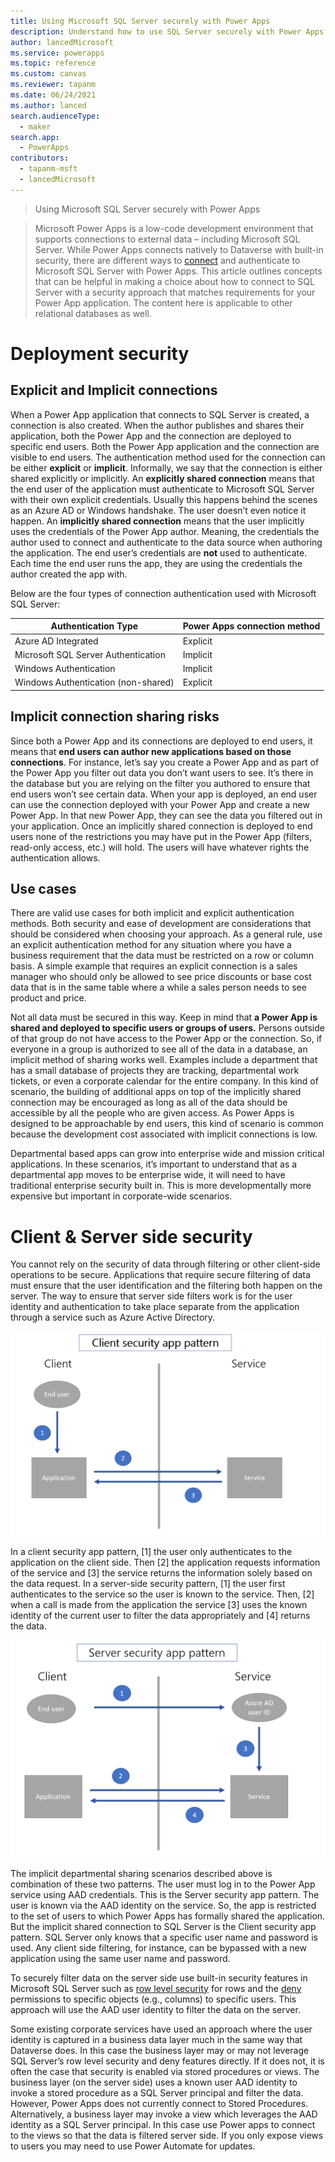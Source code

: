 ```yaml
---
title: Using Microsoft SQL Server securely with Power Apps
description: Understand how to use SQL Server securely with Power Apps.
author: lancedMicrosoft
ms.service: powerapps
ms.topic: reference
ms.custom: canvas
ms.reviewer: tapanm
ms.date: 06/24/2021
ms.author: lanced
search.audienceType: 
  - maker
search.app: 
  - PowerApps
contributors:
  - tapanm-msft
  - lancedMicrosoft
---
```


>   Using Microsoft SQL Server securely with Power Apps

>   Microsoft Power Apps is a low-code development environment that supports
>   connections to external data – including Microsoft SQL Server. While Power
>   Apps connects natively to Dataverse with built-in security, there are
>   different ways to
>   [connect](https://docs.microsoft.com/en-us/powerapps/maker/canvas-apps/connections-list#security-and-types-of-authentication)
>   and authenticate to Microsoft SQL Server with Power Apps. This article
>   outlines concepts that can be helpful in making a choice about how to
>   connect to SQL Server with a security approach that matches requirements for
>   your Power App application. The content here is applicable to other
>   relational databases as well.

Deployment security
===================

Explicit and Implicit connections
---------------------------------

When a Power App application that connects to SQL Server is created, a
connection is also created. When the author publishes and shares their
application, both the Power App and the connection are deployed to specific end
users. Both the Power App application and the connection are visible to end
users. The authentication method used for the connection can be either
**explicit** or **implicit**. Informally, we say that the connection is either
shared explicitly or implicitly. An **explicitly shared connection** means that
the end user of the application must authenticate to Microsoft SQL Server with
their own explicit credentials. Usually this happens behind the scenes as an
Azure AD or Windows handshake. The user doesn’t even notice it happen. An
**implicitly shared connection** means that the user implicitly uses the
credentials of the Power App author. Meaning, the credentials the author used to
connect and authenticate to the data source when authoring the application. The
end user’s credentials are **not** used to authenticate. Each time the end user
runs the app, they are using the credentials the author created the app with.

Below are the four types of connection authentication used with Microsoft SQL
Server:

| Authentication Type                 | Power Apps connection method |
|-------------------------------------|------------------------------|
| Azure AD Integrated                 | Explicit                     |
| Microsoft SQL Server Authentication | Implicit                     |
| Windows Authentication              | Implicit                     |
| Windows Authentication (non-shared) | Explicit                     |

Implicit connection sharing risks
---------------------------------

Since both a Power App and its connections are deployed to end users, it means
that **end users can author new applications based on those connections**. For
instance, let’s say you create a Power App and as part of the Power App you
filter out data you don’t want users to see. It’s there in the database but you
are relying on the filter you authored to ensure that end users won’t see
certain data. When your app is deployed, an end user can use the connection
deployed with your Power App and create a new Power App. In that new Power App,
they can see the data you filtered out in your application. Once an implicitly
shared connection is deployed to end users none of the restrictions you may have
put in the Power App (filters, read-only access, etc.) will hold. The users will
have whatever rights the authentication allows.

Use cases
---------

There are valid use cases for both implicit and explicit authentication methods.
Both security and ease of development are considerations that should be
considered when choosing your approach. As a general rule, use an explicit
authentication method for any situation where you have a business requirement
that the data must be restricted on a row or column basis. A simple example that
requires an explicit connection is a sales manager who should only be allowed to
see price discounts or base cost data that is in the same table where a while a
sales person needs to see product and price.

Not all data must be secured in this way. Keep in mind that **a Power App is
shared and deployed to specific users or groups of users.** Persons outside of
that group do not have access to the Power App or the connection. So, if
everyone in a group is authorized to see all of the data in a database, an
implicit method of sharing works well. Examples include a department that has a
small database of projects they are tracking, departmental work tickets, or even
a corporate calendar for the entire company. In this kind of scenario, the
building of additional apps on top of the implicitly shared connection may be
encouraged as long as all of the data should be accessible by all the people who
are given access. As Power Apps is designed to be approachable by end users,
this kind of scenario is common because the development cost associated with
implicit connections is low.

Departmental based apps can grow into enterprise wide and mission critical
applications. In these scenarios, it’s important to understand that as a
departmental app moves to be enterprise wide, it will need to have traditional
enterprise security built in. This is more developmentally more expensive but
important in corporate-wide scenarios.

Client & Server side security
=============================

You cannot rely on the security of data through filtering or other client-side
operations to be secure. Applications that require secure filtering of data must
ensure that the user identification and the filtering both happen on the server.
The way to ensure that server side filters work is for the user identity and
authentication to take place separate from the application through a service
such as Azure Active Directory.

![Chart Description automatically generated with medium confidence](media/sql-server-security/ba4d1b3991f6a3eb22d6d5b06b9c15c6.png)

In a client security app pattern, [1] the user only authenticates to the
application on the client side. Then [2] the application requests information of
the service and [3] the service returns the information solely based on the data
request. In a server-side security pattern, [1] the user first authenticates to
the service so the user is known to the service. Then, [2] when a call is made
from the application the service [3] uses the known identity of the current user
to filter the data appropriately and [4] returns the data.

![Diagram Description automatically generated](media/sql-server-security/5308dab450f3d52d1141e2bfe8e88963.png)

The implicit departmental sharing scenarios described above is combination of
these two patterns. The user must log in to the Power App service using AAD
credentials. This is the Server security app pattern. The user is known via the
AAD identity on the service. So, the app is restricted to the set of users to
which Power Apps has formally shared the application. But the implicit shared
connection to SQL Server is the Client security app pattern. SQL Server only
knows that a specific user name and password is used. Any client side filtering,
for instance, can be bypassed with a new application using the same user name
and password.

To securely filter data on the server side use built-in security features in
Microsoft SQL Server such as [row level
security](https://docs.microsoft.com/en-us/sql/relational-databases/security/row-level-security?view=sql-server-ver15)
for rows and the
[deny](https://docs.microsoft.com/en-us/sql/t-sql/statements/deny-object-permissions-transact-sql?view=sql-server-ver15)
permissions to specific objects (e.g., columns) to specific users. This approach
will use the AAD user identity to filter the data on the server.

Some existing corporate services have used an approach where the user identity
is captured in a business data layer much in the same way that Dataverse does.
In this case the business layer may or may not leverage SQL Server’s row level
security and deny features directly. If it does not, it is often the case that
security is enabled via stored procedures or views. The business layer (on the
server side) uses a known user AAD identity to invoke a stored procedure as a
SQL Server principal and filter the data. However, Power Apps does not currently
connect to Stored Procedures. Alternatively, a business layer may invoke a view
which leverages the AAD identity as a SQL Server principal. In this case use
Power apps to connect to the views so that the data is filtered server side. If
you only expose views to users you may need to use Power Automate for updates.
